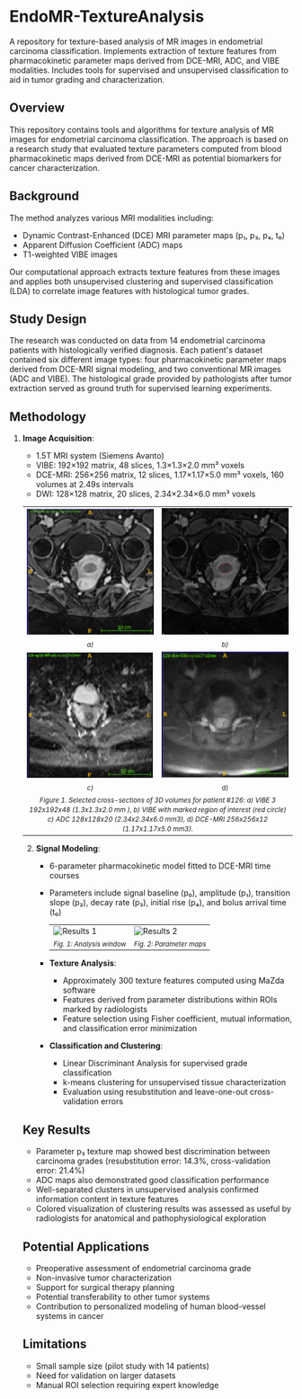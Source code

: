 
# EndoMR-TextureAnalysis
A repository for texture-based analysis of MR images in endometrial carcinoma classification. Implements extraction of texture features from pharmacokinetic parameter maps derived from DCE-MRI, ADC, and VIBE modalities. Includes tools for supervised and unsupervised classification to aid in tumor grading and characterization.

## Overview
This repository contains tools and algorithms for texture analysis of MR images for endometrial carcinoma classification. The approach is based on a research study that evaluated texture parameters computed from blood pharmacokinetic maps derived from DCE-MRI as potential biomarkers for cancer characterization.

## Background
The method analyzes various MRI modalities including:
- Dynamic Contrast-Enhanced (DCE) MRI parameter maps (p₁, p₃, p₄, t₀)
- Apparent Diffusion Coefficient (ADC) maps
- T1-weighted VIBE images

Our computational approach extracts texture features from these images and applies both unsupervised clustering and supervised classification (LDA) to correlate image features with histological tumor grades.

## Study Design
The research was conducted on data from 14 endometrial carcinoma patients with histologically verified diagnosis. Each patient's dataset contained six different image types: four pharmacokinetic parameter maps derived from DCE-MRI signal modeling, and two conventional MR images (ADC and VIBE). The histological grade provided by pathologists after tumor extraction served as ground truth for supervised learning experiments.

## Methodology
1. **Image Acquisition**: 
   - 1.5T MRI system (Siemens Avanto)
   - VIBE: 192×192 matrix, 48 slices, 1.3×1.3×2.0 mm³ voxels
   - DCE-MRI: 256×256 matrix, 12 slices, 1.17×1.17×5.0 mm³ voxels, 160 volumes at 2.49s intervals
   - DWI: 128×128 matrix, 20 slices, 2.34×2.34×6.0 mm³ voxels


   <table align="center">
     <tr>
       <td align="center"><img src="figs/fig1a.png" alt="img 1"></td>
       <td align="center"><img src="figs/fig1b.png" alt="img 2"></td>
     </tr>
     <tr>
       <td align="center"><i><span style="font-size:smaller;">a)</span></i></td>
       <td align="center"><i><span style="font-size:smaller;">b)</span></i></td>
     </tr>
     <tr>
       <td align="center"><img src="figs/fig1c.png" alt="img 3"></td>
       <td align="center"><img src="figs/fig1d.png" alt="img 4"></td>
     </tr>
     <tr>
       <td align="center"><i><span style="font-size:smaller;">c)</span></i></td>
       <td align="center"><i><span style="font-size:smaller;">d)</span></i></td>
     </tr>
     <tr>
    <td colspan="2" align="center"><i><span style="font-size:smaller;">Figure 1. Selected cross-sections of 3D volumes for patient #126: a) VIBE 3 192x192x48 (1.3x1.3x2.0 mm ), b) VIBE with marked region of interest (red circle) c) ADC 128x128x20 (2.34x2.34x6.0 mm3), d) DCE-MRI 256x256x12 (1.17x1.17x5.0 mm3).</span></i></td>
  </tr>
      
   </table>

  


2. **Signal Modeling**:
   - 6-parameter pharmacokinetic model fitted to DCE-MRI time courses
   - Parameters include signal baseline (p₀), amplitude (p₁), transition slope (p₂), decay rate (p₃), initial rise (p₄), and bolus arrival time (t₀)
  
     <table align="center">
     <tr>
       <td><img src="figs/results1.png" alt="Results 1"></td>
       <td><img src="figs/results2.png" alt="Results 2"></td>
     </tr>
     <tr>
       <td align="center"><i><span style="font-size:smaller;">Fig. 1: Analysis window</span></i></td>
       <td align="center"><i><span style="font-size:smaller;">Fig. 2: Parameter maps</span></i></td>
     </tr>
   </table>

3. **Texture Analysis**:
   - Approximately 300 texture features computed using MaZda software
   - Features derived from parameter distributions within ROIs marked by radiologists
   - Feature selection using Fisher coefficient, mutual information, and classification error minimization

4. **Classification and Clustering**:
   - Linear Discriminant Analysis for supervised grade classification
   - k-means clustering for unsupervised tissue characterization
   - Evaluation using resubstitution and leave-one-out cross-validation errors

## Key Results
- Parameter p₃ texture map showed best discrimination between carcinoma grades (resubstitution error: 14.3%, cross-validation error: 21.4%)
- ADC maps also demonstrated good classification performance
- Well-separated clusters in unsupervised analysis confirmed information content in texture features
- Colored visualization of clustering results was assessed as useful by radiologists for anatomical and pathophysiological exploration

## Potential Applications
- Preoperative assessment of endometrial carcinoma grade
- Non-invasive tumor characterization
- Support for surgical therapy planning
- Potential transferability to other tumor systems
- Contribution to personalized modeling of human blood-vessel systems in cancer

## Limitations
- Small sample size (pilot study with 14 patients)
- Need for validation on larger datasets
- Manual ROI selection requiring expert knowledge

